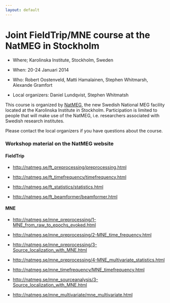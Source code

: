 ```yaml
---
layout: default
---
```


# Joint FieldTrip/MNE course at the NatMEG in Stockholm


*  Where; Karolinska Institute, Stockholm, Sweden

*  When: 20-24 Januari 2014

*  Who: Robert Oostenveld, Matti Hamalainen, Stephen Whitmarsh, Alexande Gramfort

*  Local organizers: Daniel Lundqvist, Stephen Whitmatsh

This course is organized by [NatMEG](http://www.natmeg.se), the new Swedish National MEG facility located at the Karolinska Institute in Stockholm. Participation is limited to people that will make use of the NatMEG, i.e. researchers associated with Swedish research institutes.

Please contact the local organizers if you have questions about the course.

### Workshop material on the NatMEG website

#### FieldTrip


*  http://natmeg.se/ft_preprocessing/preprocessing.html

*  http://natmeg.se/ft_timefrequency/timefrequency.html

*  http://natmeg.se/ft_statistics/statistics.html

*  http://natmeg.se/ft_beamformer/beamformer.html

#### MNE


*  http://natmeg.se/mne_preprocessing/1-MNE_from_raw_to_epochs_evoked.html

*  http://natmeg.se/mne_preprocessing/2-MNE_time_frequency.html

*  http://natmeg.se/mne_preprocessing/3-Source_localization_with_MNE.html

*  http://natmeg.se/mne_preprocessing/4-MNE_multivariate_statistics.html

*  http://natmeg.se/mne_timefrequency/MNE_timefrequency.html

*  http://natmeg.se/mne_sourceanalysis/3-Source_localization_with_MNE.html

*  http://natmeg.se/mne_multivariate/mne_multivariate.html


